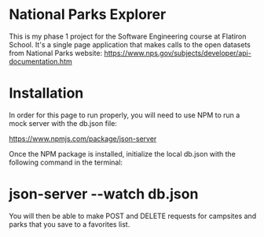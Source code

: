 # National Parks Explorer

This is my phase 1 project for the Software Engineering course at Flatiron School. It's a single page application that makes calls to the open datasets from National Parks website: https://www.nps.gov/subjects/developer/api-documentation.htm

# Installation

In order for this page to run properly, you will need to use NPM to run a mock server with the db.json file:

https://www.npmjs.com/package/json-server

Once the NPM package is installed, initialize the local db.json with the following command in the terminal:

# json-server --watch db.json

You will then be able to make POST and DELETE requests for campsites and parks that you save to a favorites list. 




